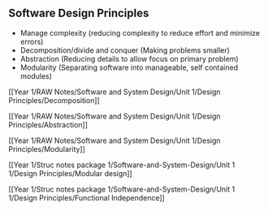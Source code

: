 ## Software Design Principles
- Manage complexity (reducing complexity to reduce effort and minimize errors)
- Decomposition/divide and conquer (Making problems smaller)
- Abstraction (Reducing details to allow focus on primary problem)
- Modularity (Separating software into manageable, self contained modules)


[[Year 1/RAW Notes/Software and System Design/Unit 1/Design Principles/Decomposition]]

[[Year 1/RAW Notes/Software and System Design/Unit 1/Design Principles/Abstraction]]

[[Year 1/RAW Notes/Software and System Design/Unit 1/Design Principles/Modularity]] 

[[Year 1/Struc notes package 1/Software-and-System-Design/Unit 1 1/Design Principles/Modular design]]

[[Year 1/Struc notes package 1/Software-and-System-Design/Unit 1 1/Design Principles/Functional Independence]]